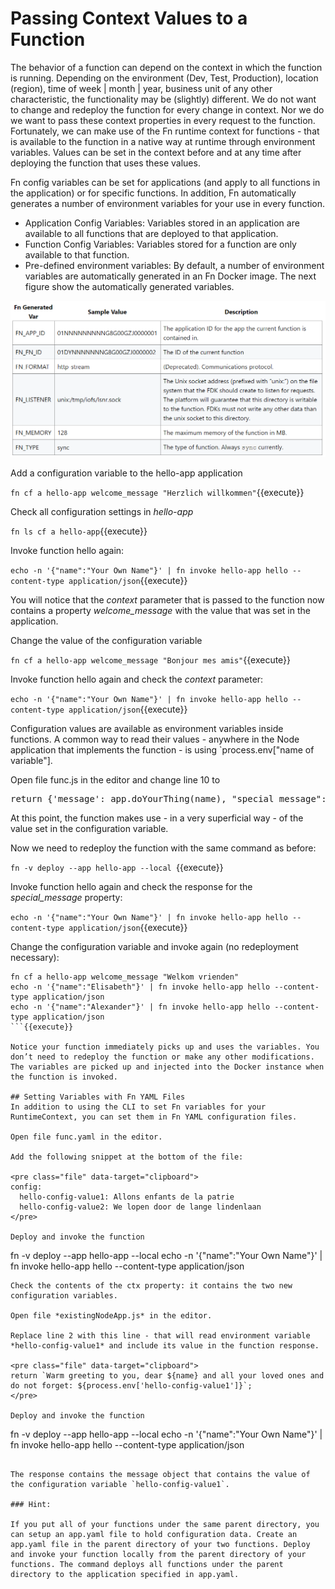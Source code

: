 # Passing Context Values to a Function
The behavior of a function can depend on the context in which the function is running. Depending on the environment (Dev, Test, Production), location (region), time of week | month | year, business unit of any other characteristic, the functionality may be (slightly) different. We do not want to change and redeploy the function for every change in context. Nor we do we want to pass these context properties in every request to the function. Fortunately, we can make use of the Fn runtime context for functions - that is available to the function in a native way at runtime through environment variables. Values can be set in the context before and at any time after deploying the function that uses these values. 

Fn config variables can be set for applications (and apply to all functions in the application) or for specific functions. In addition, Fn automatically generates a number of environment variables for your use in every function.

* Application Config Variables: Variables stored in an application are available to all functions that are deployed to that application.
* Function Config Variables: Variables stored for a function are only available to that function.
* Pre-defined environment variables: By default, a number of environment variables are automatically generated in an Fn Docker image. The next figure show the automatically generated variables.

![](assets/predefined-env-vars.png)

Add a configuration variable to the hello-app application

`fn cf a hello-app welcome_message "Herzlich willkommen"`{{execute}}

Check all configuration settings in *hello-app*
 
 `fn ls cf a hello-app`{{execute}}


Invoke function hello again:

`echo -n '{"name":"Your Own Name"}' | fn invoke hello-app hello --content-type application/json`{{execute}}

You will notice that the *context* parameter that is passed to the function now contains a property *welcome_message* with the value that was set in the application.

Change the value of the configuration variable

`fn cf a hello-app welcome_message "Bonjour mes amis"`{{execute}}

Invoke function hello again and check the *context* parameter:

`echo -n '{"name":"Your Own Name"}' | fn invoke hello-app hello --content-type application/json`{{execute}}

Configuration values are available as environment variables inside functions. A common way to read their values - anywhere in the Node application that implements the function - is using `process.env["name of variable"].

Open file func.js in the editor and change line 10 to
<pre class="file" data-target="clipboard">
return {'message': app.doYourThing(name), "special_message":process.env["welcome_message"] ,'ctx':ctx}
</pre>

At this point, the function makes use - in a very superficial way - of the value set in the configuration variable.

Now we need to redeploy the function with the same command as before:

`fn -v deploy --app hello-app --local `{{execute}}

Invoke function hello again and check the response for the *special_message* property:

`echo -n '{"name":"Your Own Name"}' | fn invoke hello-app hello --content-type application/json`{{execute}}

Change the configuration variable and invoke again (no redeployment necessary):

```
fn cf a hello-app welcome_message "Welkom vrienden"
echo -n '{"name":"Elisabeth"}' | fn invoke hello-app hello --content-type application/json
echo -n '{"name":"Alexander"}' | fn invoke hello-app hello --content-type application/json
```{{execute}}

Notice your function immediately picks up and uses the variables. You don’t need to redeploy the function or make any other modifications. The variables are picked up and injected into the Docker instance when the function is invoked.

## Setting Variables with Fn YAML Files
In addition to using the CLI to set Fn variables for your RuntimeContext, you can set them in Fn YAML configuration files.

Open file func.yaml in the editor.

Add the following snippet at the bottom of the file:

<pre class="file" data-target="clipboard">
config:
  hello-config-value1: Allons enfants de la patrie
  hello-config-value2: We lopen door de lange lindenlaan
</pre>

Deploy and invoke the function

```
fn -v deploy --app hello-app --local
echo -n '{"name":"Your Own Name"}' | fn invoke hello-app hello --content-type application/json
```{{execute}}
Check the contents of the ctx property: it contains the two new configuration variables.

Open file *existingNodeApp.js* in the editor.

Replace line 2 with this line - that will read environment variable *hello-config-value1* and include its value in the function response.

<pre class="file" data-target="clipboard">
return `Warm greeting to you, dear ${name} and all your loved ones and do not forget: ${process.env['hello-config-value1']}`;
</pre>

Deploy and invoke the function

```
fn -v deploy --app hello-app --local
echo -n '{"name":"Your Own Name"}' | fn invoke hello-app hello --content-type application/json
```{{execute}}

The response contains the message object that contains the value of the configuration variable `hello-config-value1`.  

### Hint:

If you put all of your functions under the same parent directory, you can setup an app.yaml file to hold configuration data. Create an app.yaml file in the parent directory of your two functions. Deploy and invoke your function locally from the parent directory of your functions. The command deploys all functions under the parent directory to the application specified in app.yaml.
